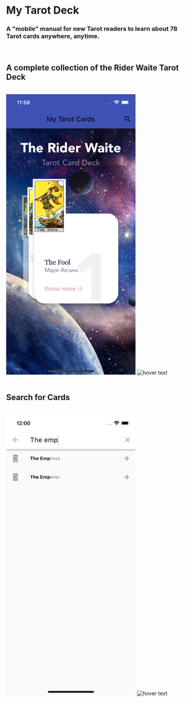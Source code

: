 # My Tarot Deck

### A "mobile" manual for new Tarot readers to learn about 78 Tarot cards anywhere, anytime.
<br/>

## A complete collection of the Rider Waite Tarot Deck
<br/>
<div class="row">
  <img src="assets/home_page_demo.png" width="350" title="hover text">
  <img src="assets/detail_page_demo.png" width="350" title="hover text">
</div>

<br/>

## Search for Cards
<br/>
<div class="row">
  <img src="assets/search_page_demo.png" width="350" title="hover text">
  <img src="assets/detail_page_demo2.png" width="350" title="hover text">
</div>
